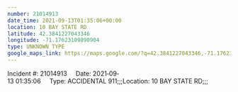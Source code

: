 ```yaml
---
number: 21014913
date_time: 2021-09-13T01:35:06+00:00
location: 10 BAY STATE RD
latitude: 42.3841227043346
longitude: -71.17623109890904
type: UNKNOWN TYPE
google_maps_link: https://maps.google.com/?q=42.3841227043346,-71.17623109890904
---
```


Incident #: 21014913     Date: 2021‐09‐13 01:35:06     Type: ACCIDENTAL 911;;;Location: 10 BAY STATE RD;;;
